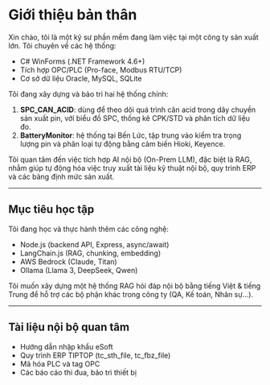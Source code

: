 # Giới thiệu bản thân

Xin chào, tôi là một kỹ sư phần mềm đang làm việc tại một công ty sản xuất lớn. Tôi chuyên về các hệ thống:

- C# WinForms (.NET Framework 4.6+)
- Tích hợp OPC/PLC (Pro-face, Modbus RTU/TCP)
- Cơ sở dữ liệu Oracle, MySQL, SQLite

Tôi đang xây dựng và bảo trì hai hệ thống chính:

1. **SPC_CAN_ACID**: dùng để theo dõi quá trình cân acid trong dây chuyền sản xuất pin, với biểu đồ SPC, thống kê CPK/STD và phân tích dữ liệu đo.
2. **BatteryMonitor**: hệ thống tại Bến Lức, tập trung vào kiểm tra trọng lượng pin và phân loại tự động bằng cảm biến Hioki, Keyence.

Tôi quan tâm đến việc tích hợp AI nội bộ (On-Prem LLM), đặc biệt là RAG, nhằm giúp tự động hóa việc truy xuất tài liệu kỹ thuật nội bộ, quy trình ERP và các bảng định mức sản xuất.

---

## Mục tiêu học tập

Tôi đang học và thực hành thêm các công nghệ:

- Node.js (backend API, Express, async/await)
- LangChain.js (RAG, chunking, embedding)
- AWS Bedrock (Claude, Titan)
- Ollama (Llama 3, DeepSeek, Qwen)

Tôi muốn xây dựng một hệ thống RAG hỏi đáp nội bộ bằng tiếng Việt & tiếng Trung để hỗ trợ các bộ phận khác trong công ty (QA, Kế toán, Nhân sự...).

---

## Tài liệu nội bộ quan tâm

- Hướng dẫn nhập khẩu eSoft
- Quy trình ERP TIPTOP (tc_sth_file, tc_fbz_file)
- Mã hóa PLC và tag OPC
- Các báo cáo thi đua, bảo trì thiết bị
